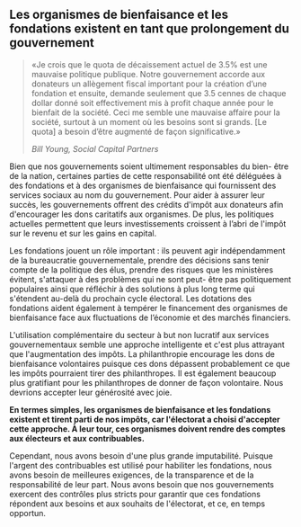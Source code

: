 ## Les organismes de bienfaisance et les fondations existent en tant que prolongement du gouvernement

> «Je crois que le quota de décaissement actuel de 3.5% est une mauvaise politique publique. Notre gouvernement accorde aux donateurs un allègement fiscal important pour la création d’une fondation et ensuite, demande seulement que 3.5 cennes de chaque dollar donné soit effectivement mis à profit chaque année pour le bienfait de la société. Ceci me semble une mauvaise affaire pour la société, surtout à un moment où les besoins sont si grands. [Le quota] a besoin d’être augmenté de façon significative.»
>  
>  <cite>Bill Young, Social Capital Partners</cite>
 
Bien que nos gouvernements soient ultimement responsables du bien- être de la nation, certaines parties de cette responsabilité ont été déléguées à des fondations et à des organismes de bienfaisance qui fournissent des services sociaux au nom du gouvernement. Pour aider à assurer leur succès, les gouvernements offrent des crédits d'impôt aux donateurs afin d'encourager les dons caritatifs aux organismes. De plus, les politiques actuelles permettent que leurs investissements croissent à l’abri de l'impôt sur le revenu et sur les gains en capital.
	
Les fondations jouent un rôle important&nbsp;: ils peuvent agir indépendamment de la bureaucratie gouvernementale, prendre des décisions sans tenir compte de la politique des élus, prendre des risques que les ministères évitent, s'attaquer à des problèmes qui ne sont peut- être pas politiquement populaires ainsi que réfléchir à des solutions à plus long terme qui s'étendent au-delà du prochain cycle électoral. Les dotations des fondations aident également à tempérer le financement des organismes de bienfaisance face aux fluctuations de l’économie et des marchés financiers.

L'utilisation complémentaire du secteur à but non lucratif aux services gouvernementaux semble une approche intelligente et c'est plus attrayant que l'augmentation des impôts. La philanthropie encourage les dons de bienfaisance volontaires puisque ces dons dépassent probablement ce que les impôts pourraient tirer des philanthropes. Il est également beaucoup plus gratifiant pour les philanthropes de donner de façon volontaire. Nous devrions accepter leur générosité avec joie.

**En termes simples, les organismes de bienfaisance et les fondations existent et tirent parti de nos impôts, car l'électorat a choisi d'accepter cette approche. À leur tour, ces organismes doivent rendre des comptes aux électeurs et aux contribuables.** 
 
Cependant, nous avons besoin d'une plus grande imputabilité. Puisque l'argent des contribuables est utilisé pour habiliter les fondations, nous avons besoin de meilleures exigences, de la transparence et de la responsabilité de leur part. Nous avons besoin que nos gouvernements exercent des contrôles plus stricts pour garantir que ces fondations répondent aux besoins et aux souhaits de l'électorat, et ce, en temps opportun.